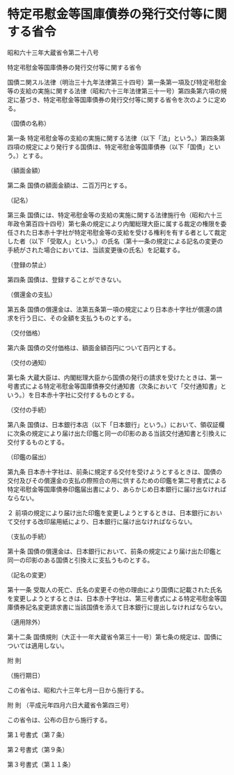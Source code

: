 # 特定弔慰金等国庫債券の発行交付等に関する省令

昭和六十三年大蔵省令第二十八号

特定弔慰金等国庫債券の発行交付等に関する省令

国債ニ関スル法律（明治三十九年法律第三十四号）第一条第一項及び特定弔慰金等の支給の実施に関する法律（昭和六十三年法律第三十一号）第四条第六項の規定に基づき、特定弔慰金等国庫債券の発行交付等に関する省令を次のように定める。

（国債の名称）

第一条 特定弔慰金等の支給の実施に関する法律（以下「法」という。）第四条第四項の規定により発行する国債は、特定弔慰金等国庫債券（以下「国債」という。）とする。

（額面金額）

第二条 国債の額面金額は、二百万円とする。

（記名）

第三条 国債には、特定弔慰金等の支給の実施に関する法律施行令（昭和六十三年政令第百四十四号）第七条の規定により内閣総理大臣に属する裁定の権限を委任された日本赤十字社が特定弔慰金等の支給を受ける権利を有する者として裁定した者（以下「受取人」という。）の氏名（第十一条の規定による記名の変更の手続がされた場合においては、当該変更後の氏名）を記載する。

（登録の禁止）

第四条 国債は、登録することができない。

（償還金の支払）

第五条 国債の償還金は、法第五条第一項の規定により日本赤十字社が償還の請求を行う日に、その全額を支払うものとする。

（交付価格）

第六条 国債の交付価格は、額面金額百円について百円とする。

（交付の通知）

第七条 大蔵大臣は、内閣総理大臣から国債の発行の請求を受けたときは、第一号書式による特定弔慰金等国庫債券交付通知書（次条において「交付通知書」という。）を日本赤十字社に交付するものとする。

（交付の手続）

第八条 国債は、日本銀行本店（以下「日本銀行」という。）において、領収証欄に次条の規定により届け出た印鑑と同一の印影のある当該交付通知書と引換えに交付するものとする。

（印鑑の届出）

第九条 日本赤十字社は、前条に規定する交付を受けようとするときは、国債の交付及びその償還金の支払の際照合の用に供するための印鑑を第二号書式による特定弔慰金等国庫債券印鑑届出書により、あらかじめ日本銀行に届け出なければならない。

２ 前項の規定により届け出た印鑑を変更しようとするときは、日本銀行において交付する改印届用紙により、日本銀行に届け出なければならない。

（支払の手続）

第十条 国債の償還金は、日本銀行において、前条の規定により届け出た印鑑と同一の印影のある国債と引換えに支払うものとする。

（記名の変更）

第十一条 受取人の死亡、氏名の変更その他の理由により国債に記載された氏名を変更しようとするときは、日本赤十字社は、第三号書式による特定弔慰金等国庫債券記名変更請求書に当該国債を添えて日本銀行に提出しなければならない。

（適用除外）

第十二条 国債規則（大正十一年大蔵省令第三十一号）第七条の規定は、国債については適用しない。

附 則

（施行期日）

この省令は、昭和六十三年七月一日から施行する。

附 則 （平成元年四月六日大蔵省令第四三号）

この省令は、公布の日から施行する。

第１号書式（第７条）

[](/./pict/S63F03401000028-001.pdf)

第２号書式（第９条）

[](/./pict/S63F03401000028-002.pdf)

第３号書式（第１１条）

[](/./pict/S63F03401000028-003.pdf)
